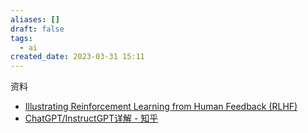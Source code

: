 ```yaml
---
aliases: []
draft: false
tags:
  - ai
created_date: 2023-03-31 15:11
---
```


资料

- [Illustrating Reinforcement Learning from Human Feedback (RLHF)](https://huggingface.co/blog/rlhf)
- [ChatGPT/InstructGPT详解 - 知乎](https://zhuanlan.zhihu.com/p/590311003)
